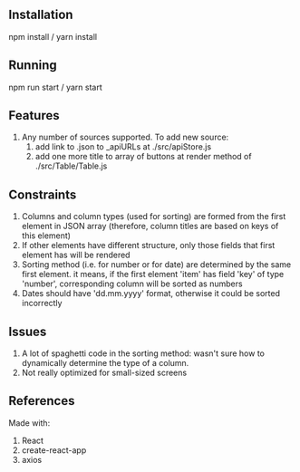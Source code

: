 Installation
------
npm install / yarn install

Running
------
npm run start / yarn start

Features
------
1. Any number of sources supported. To add new source:
    1. add link to .json to _apiURLs at ./src/apiStore.js
    2. add one more title to array of buttons at render method of ./src/Table/Table.js

Constraints
------
1. Columns and column types (used for sorting) are formed from the first element in JSON array (therefore, column titles are based on keys of this element)
2. If other elements have different structure, only those fields that first element has will be rendered
3. Sorting method (i.e. for number or for date) are determined by the same first element.
it means, if the first element 'item' has field 'key' of type 'number', corresponding column will be sorted
as numbers
4. Dates should have 'dd.mm.yyyy' format, otherwise it could be sorted incorrectly

Issues
------
1. A lot of spaghetti code in the sorting method: wasn't sure how to dynamically determine the type of a column.
2. Not really optimized for small-sized screens

References
------
Made with:
1. React
2. create-react-app
3. axios